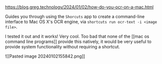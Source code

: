https://blog.greg.technology/2024/01/02/how-do-you-ocr-on-a-mac.html

Guides you through using the `Shorcuts` app to create a command-line interface to Mac OS X's OCR engine, via `shortcuts run ocr-text -i <image file>`.

I tested it out and it works! Very cool. Too bad that none of the [[mac os command line programs]] provide this natively, it would be very useful to provide system functionality without requiring a shortcut.

![[Pasted image 20240102155842.png]]